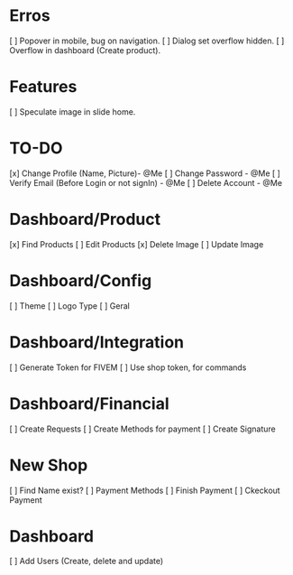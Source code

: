 # Erros
[ ] Popover in mobile, bug on navigation.
[ ] Dialog set overflow hidden.
[ ] Overflow in dashboard (Create product).

# Features
[ ] Speculate image in slide home.

# TO-DO
[x] Change Profile (Name, Picture)- @Me
[ ] Change Password - @Me
[ ] Verify Email (Before Login or not signIn) - @Me
[ ] Delete Account - @Me

# Dashboard/Product
[x] Find Products
[ ] Edit Products
[x] Delete Image
[ ] Update Image

# Dashboard/Config
[ ] Theme
[ ] Logo Type
[ ] Geral

# Dashboard/Integration
[ ] Generate Token for FIVEM
[ ] Use shop token, for commands

# Dashboard/Financial
[ ] Create Requests
[ ] Create Methods for payment
[ ] Create Signature

# New Shop
[ ] Find Name exist?
[ ] Payment Methods
[ ] Finish Payment
[ ] Ckeckout Payment

# Dashboard
[ ] Add Users (Create, delete and update)